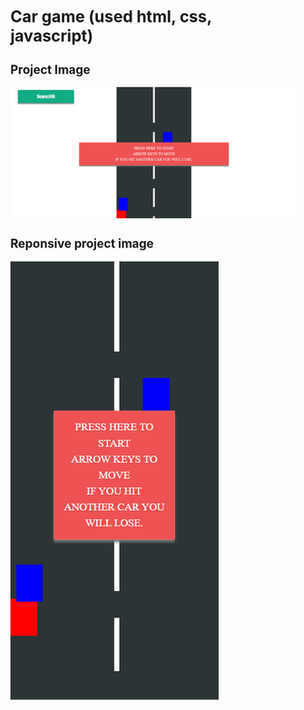 # Car game (used html, css, javascript)
## Project Image
![project image](project_image.png?raw=true "Car game")
## Reponsive project image
![project image](responsive_project_image.png?raw=true "Car game")